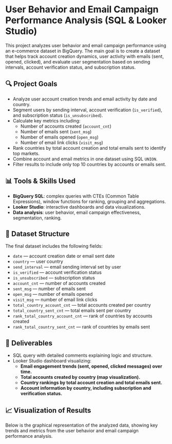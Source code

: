# User Behavior and Email Campaign Performance Analysis (SQL & Looker Studio)

This project analyzes user behavior and email campaign performance using an e-commerce dataset in BigQuery. The main goal is to create a dataset that helps track account creation dynamics, user activity with emails (sent, opened, clicked), and evaluate user segmentation based on sending intervals, account verification status, and subscription status.

## 🔍 Project Goals

- Analyze user account creation trends and email activity by date and country.
- Segment users by sending interval, account verification (`is_verified`), and subscription status (`is_unsubscribed`).
- Calculate key metrics including:
  - Number of accounts created (`account_cnt`)
  - Number of emails sent (`sent_msg`)
  - Number of emails opened (`open_msg`)
  - Number of email link clicks (`visit_msg`)
- Rank countries by total account creation and total emails sent to identify top markets.
- Combine account and email metrics in one dataset using SQL `UNION`.
- Filter results to include only top 10 countries by accounts or emails sent.

## 📊 Tools & Skills Used

- **BigQuery SQL**: complex queries with CTEs (Common Table Expressions), window functions for ranking, grouping and aggregations.
- **Looker Studio**: interactive dashboards and data visualizations.
- **Data analysis**: user behavior, email campaign effectiveness, segmentation, ranking.

## 📁 Dataset Structure

The final dataset includes the following fields:

- `date` — account creation date or email sent date
- `country` — user country
- `send_interval` — email sending interval set by user
- `is_verified` — account verification status
- `is_unsubscribed` — subscription status
- `account_cnt` — number of accounts created
- `sent_msg` — number of emails sent
- `open_msg` — number of emails opened
- `visit_msg` — number of email link clicks
- `total_country_account_cnt` — total accounts created per country
- `total_country_sent_cnt` — total emails sent per country
- `rank_total_country_account_cnt` — rank of countries by accounts created
- `rank_total_country_sent_cnt` — rank of countries by emails sent

## 📄 Deliverables

- SQL query with detailed comments explaining logic and structure.
- Looker Studio dashboard visualizing:
  - **Email engagement trends (sent, opened, clicked messages) over time.**
  - **Total accounts created by country (map visualization).**
  - **Country rankings by total account creation and total emails sent.**
  - **Account information by country, including subscription and verification status.**

## 📈 Visualization of Results

Below is the graphical representation of the analyzed data, showing key trends and metrics from the user behavior and email campaign performance analysis.


